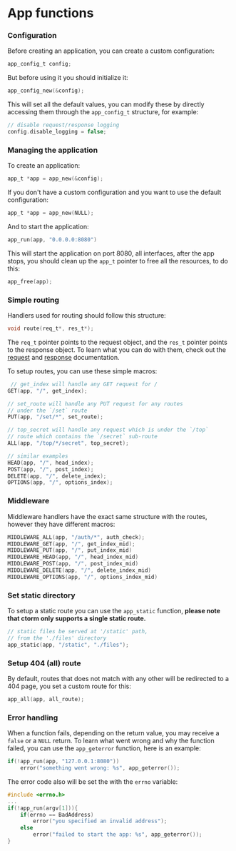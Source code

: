 # App functions
### Configuration
Before creating an application, you can create a custom
configuration:
```c
app_config_t config;
```
But before using it you should initialize it:
```c
app_config_new(&config);
```
This will set all the default values, you can modify these by
directly accessing them through the `app_config_t` structure,
for example:
```c
// disable request/response logging
config.disable_logging = false;
```

### Managing the application
To create an application:
```c
app_t *app = app_new(&config);
```
If you don't have a custom configuration and you want
to use the default configuration:
```c
app_t *app = app_new(NULL);
```
And to start the application:
```c
app_run(app, "0.0.0.0:8080")
```
This will start the application on port 8080, all interfaces,
after the app stops, you should clean up the `app_t` pointer
to free all the resources, to do this:
```c
app_free(app);
```

### Simple routing
Handlers used for routing should follow this structure:
```c
void route(req_t*, res_t*);
```
The `req_t` pointer points to the request object, and the `res_t`
pointer points to the response object. To learn what you can do with them,
check out the [request](req.md) and [response](res.md) documentation.

To setup routes, you can use these simple macros:
```c
 // get_index will handle any GET request for /
GET(app, "/", get_index);

// set_route will handle any PUT request for any routes
// under the `/set` route
PUT(app, "/set/*", set_route);

// top_secret will handle any request which is under the `/top`
// route which contains the `/secret` sub-route
ALL(app, "/top/*/secret", top_secret);

// similar examples
HEAD(app, "/", head_index);
POST(app, "/", post_index);
DELETE(app, "/", delete_index);
OPTIONS(app, "/", options_index);
```

### Middleware
Middleware handlers have the exact same structure with the routes,
however they have different macros:
```c
MIDDLEWARE_ALL(app, "/auth/*", auth_check);
MIDDLEWARE_GET(app, "/", get_index_mid);
MIDDLEWARE_PUT(app, "/", put_index_mid)
MIDDLEWARE_HEAD(app, "/", head_index_mid)
MIDDLEWARE_POST(app, "/", post_index_mid)
MIDDLEWARE_DELETE(app, "/", delete_index_mid)
MIDDLEWARE_OPTIONS(app, "/", options_index_mid)
```

### Set static directory
To setup a static route you can use the `app_static` function,
**please note that ctorm only supports a single static route.**
```c
// static files be served at '/static' path,
// from the './files' directory
app_static(app, "/static", "./files");
```

### Setup 404 (all) route
By default, routes that does not match with any other will be redirected
to a 404 page, you set a custom route for this:
```c
app_all(app, all_route);
```

### Error handling
When a function fails, depending on the return value, you may receive a `false`
or a `NULL` return. To learn what went wrong and why the function failed, you can
use the `app_geterror` function, here is an example:
```c
if(!app_run(app, "127.0.0.1:8080"))
    error("something went wrong: %s", app_geterror());
```
The error code also will be set the with the `errno` variable:
```c
#include <errno.h>
...
if(!app_run(argv[1])){
    if(errno == BadAddress)
        error("you specified an invalid address");
    else
        error("failed to start the app: %s", app_geterror());
}
```

